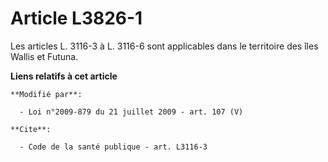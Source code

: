 # Article L3826-1

Les articles L. 3116-3 à L. 3116-6 sont applicables dans le territoire des îles Wallis et Futuna.

**Liens relatifs à cet article**

	**Modifié par**:

	  - Loi n°2009-879 du 21 juillet 2009 - art. 107 (V)

	**Cite**:

	  - Code de la santé publique - art. L3116-3
